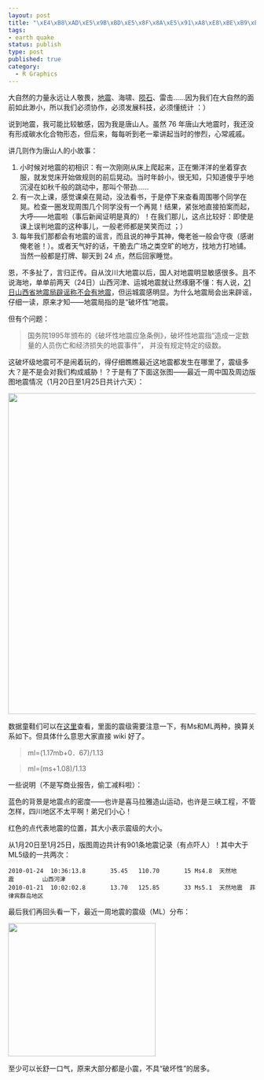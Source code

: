 ```yaml
--- 
layout: post
title: "\xE4\xB8\xAD\xE5\x9B\xBD\xE5\x8F\x8A\xE5\x91\xA8\xE8\xBE\xB9\xE7\x89\x88\xE5\x9B\xBE\xE5\x9C\xB0\xE9\x9C\x87\xE6\x83\x85\xE5\x86\xB5\xE5\x8F\xAF\xE8\xA7\x86\xE5\x8C\x96"
tags: 
- earth quake
status: publish
type: post
published: true
category:
  - R Graphics
---
```

大自然的力量永远让人敬畏，<a href="http://en.wikipedia.org/wiki/Earth_quake" target="_blank">地震</a>、海啸、<a href="http://bjt.cos.name/2009/06/france-flight-poisson/" target="_blank">陨石</a>、雷击……因为我们在大自然的面前如此渺小，所以我们必须协作，必须发展科技，必须懂统计 ：）

说到地震，我可能比较敏感，因为我是唐山人。虽然 76 年唐山大地震时，我还没有形成碳水化合物形态，但后来，每每听到老一辈讲起当时的惨烈，心常戚戚。

讲几则作为唐山人的小故事：
<ol>
	<li>小时候对地震的初相识：有一次刚刚从床上爬起来，正在懒洋洋的坐着穿衣服，就发觉床开始做规则的前后晃动。当时年龄小，很无知，只知道傻乎乎地沉浸在如秋千般的跳动中，那叫个带劲……</li>
	<li>有一次上课，感觉课桌在晃动，没法看书，于是停下来查看周围哪个同学在晃。检查一圈发现周围几个同学没有一个再晃！结果，紧张地直接拍案而起，大呼——地震啦（事后新闻证明是真的）！在我们那儿，这点比较好：即使是课上误判地震的这种事儿，一般老师都是笑笑而过 ；）</li>
	<li>每年我们那都会有地震的谣言，而且说的神乎其神，俺老爸一般会守夜（感谢俺老爸！）。或者天气好的话，干脆去广场之类空旷的地方，找地方打地铺。当然一般都是打牌、聊天到 24 点，然后回家睡觉。</li>
</ol>
恩，不多扯了，言归正传。自从汶川大地震以后，国人对地震明显敏感很多。且不说海地，单单前两天（24日）山西河津、运城地震就让然琢磨不懂：有人说，<a href="http://blog.sina.com.cn/s/blog_5e9f35ea0100gl1w.html" target="_blank">21日山西省地震局辟谣称不会有地震</a>，但运城震感明显。为什么地震局会出来辟谣，仔细一读，原来才知——地震局指的是“破坏性”地震。

但有个问题：

>国务院1995年颁布的《破坏性地震应急条例》，破坏性地震指“造成一定数量的人员伤亡和经济损失的地震事件”，
并没有规定特定的级数。

这破坏级地震可不是闹着玩的，得仔细瞧瞧最近这地震都发生在哪里了，震级多大？是不是会对我们构成威胁！？于是有了下面这张图——最近一周中国及周边版图地震情况（1月20日至1月25日共计六天）：

<a href="http://bjt.cos.name/wp-content/uploads/2010/01/earthquake.png"><img class="aligncenter size-full wp-image-10562" title="earthquake" src="http://bjt.cos.name/wp-content/uploads/2010/01/earthquake.png" alt="" width="730" height="653" /></a>

数据童鞋们可以在<a href="http://data.earthquake.cn/datashare/globeEarthquake_csn.jsp" target="_blank">这里</a>查看，里面的震级需要注意一下，有Ms和ML两种，换算关系如下。但具体什么意思大家直接 wiki 好了。

> ml=(1.17mb+0．67)/1.13

> ml=(ms+1.08)/1.13

一些说明（不是写商业报告，偷工减料啦）：

蓝色的背景是地震点的密度——也许是喜马拉雅造山运动，也许是三峡工程，不管怎样，四川地区不太平啊！弟兄们小心！

红色的点代表地震的位置，其大小表示震级的大小。

从1月20日至1月25日，版图周边共计有901条地震记录（有点吓人）！其中大于ML5级的一共两次：

    2010-01-24  10:36:13.8       35.45   110.70       15 Ms4.8  天然地震        山西河津
    2010-01-21  10:02:02.8       13.70   125.85       33 Ms5.1  天然地震  菲律宾群岛地区

最后我们再回头看一下，最近一周地震的震级（ML）分布：

<a href="http://bjt.cos.name/wp-content/uploads/2010/01/hist_earth.png"><img class="aligncenter size-medium wp-image-10565" title="hist_earth" src="http://bjt.cos.name/wp-content/uploads/2010/01/hist_earth-300x271.png" alt="" width="300" height="271" /></a>

至少可以长舒一口气，原来大部分都是小震，不具“破坏性”的居多。
